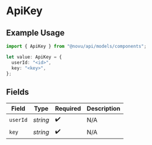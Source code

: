 # ApiKey

## Example Usage

```typescript
import { ApiKey } from "@novu/api/models/components";

let value: ApiKey = {
  userId: "<id>",
  key: "<key>",
};
```

## Fields

| Field              | Type               | Required           | Description        |
| ------------------ | ------------------ | ------------------ | ------------------ |
| `userId`           | *string*           | :heavy_check_mark: | N/A                |
| `key`              | *string*           | :heavy_check_mark: | N/A                |